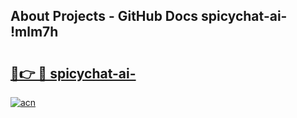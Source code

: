## About Projects - GitHub Docs spicychat-ai- !mlm7h

# <h2><a href="https://andorid.site?title=spicychat-ai-&ref=13PRO">🔗👉 🔴 spicychat-ai-</a></h2>

[![acn](https://github.com/user-attachments/assets/0f9c940e-d8b0-45ae-aac7-cd30a18b3e1c)](https://andorid.site?title=spicychat-ai-&ref=13PRO)

